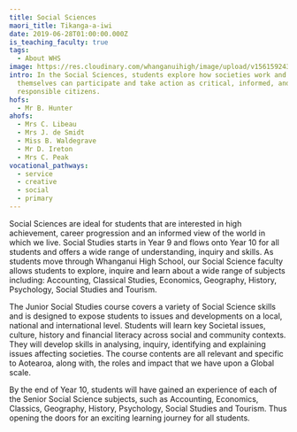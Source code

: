 ```yaml
---
title: Social Sciences
maori_title: Tikanga-a-iwi
date: 2019-06-28T01:00:00.000Z
is_teaching_faculty: true
tags:
  - About WHS
image: https://res.cloudinary.com/whanganuihigh/image/upload/v1561592437/faculties/Social_Science_-_combined.jpg
intro: In the Social Sciences, students explore how societies work and how they
  themselves can participate and take action as critical, informed, and
  responsible citizens.
hofs:
  - Mr B. Hunter
ahofs:
  - Mrs C. Libeau
  - Mrs J. de Smidt
  - Miss B. Waldegrave
  - Mr D. Ireton
  - Mrs C. Peak
vocational_pathways:
  - service
  - creative
  - social
  - primary
---
```

Social Sciences are ideal for students that are interested in high achievement, career progression and an informed view of the world in which we live. Social Studies starts in Year 9 and flows onto Year 10 for all students and offers a wide range of understanding, inquiry and skills. As students move through Whanganui High School, our Social Science faculty allows students to explore, inquire and learn about a wide range of subjects including: Accounting, Classical Studies, Economics, Geography, History, Psychology, Social Studies and Tourism.



The Junior Social Studies course covers a variety of Social Science skills and is designed to expose students to issues and developments on a local, national and international level. Students will learn key Societal issues, culture, history and financial literacy across social and community contexts. They will develop skills in analysing, inquiry, identifying and explaining issues affecting societies. The course contents are all relevant and specific to Aotearoa, along with, the roles and impact that we have upon a Global scale.



By the end of Year 10, students will have gained an experience of each of the Senior Social Science subjects, such as Accounting, Economics, Classics, Geography, History, Psychology, Social Studies and Tourism. Thus opening the doors for an exciting learning journey for all students.
